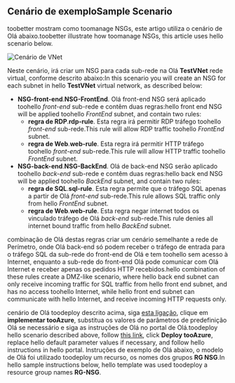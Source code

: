 ## <a name="sample-scenario"></a><span data-ttu-id="84b3f-101">Cenário de exemplo</span><span class="sxs-lookup"><span data-stu-id="84b3f-101">Sample Scenario</span></span>
<span data-ttu-id="84b3f-102">toobetter mostram como toomanage NSGs, este artigo utiliza o cenário de Olá abaixo.</span><span class="sxs-lookup"><span data-stu-id="84b3f-102">toobetter illustrate how toomanage NSGs, this article uses hello scenario below.</span></span>

![Cenário de VNet](./media/virtual-networks-create-nsg-scenario-include/figure1.png)

<span data-ttu-id="84b3f-104">Neste cenário, irá criar um NSG para cada sub-rede na Olá **TestVNet** rede virtual, conforme descrito abaixo:</span><span class="sxs-lookup"><span data-stu-id="84b3f-104">In this scenario you will create an NSG for each subnet in hello **TestVNet** virtual network, as described below:</span></span> 

* <span data-ttu-id="84b3f-105">**NSG-front-end**.</span><span class="sxs-lookup"><span data-stu-id="84b3f-105">**NSG-FrontEnd**.</span></span> <span data-ttu-id="84b3f-106">Olá front-end NSG será aplicado toohello *front-end* sub-rede e contêm duas regras:</span><span class="sxs-lookup"><span data-stu-id="84b3f-106">hello front end NSG will be applied toohello *FrontEnd* subnet, and contain two rules:</span></span>    
  * <span data-ttu-id="84b3f-107">**regra de RDP**.</span><span class="sxs-lookup"><span data-stu-id="84b3f-107">**rdp-rule**.</span></span> <span data-ttu-id="84b3f-108">Esta regra irá permitir RDP tráfego toohello *front-end* sub-rede.</span><span class="sxs-lookup"><span data-stu-id="84b3f-108">This rule will allow RDP traffic toohello *FrontEnd* subnet.</span></span>
  * <span data-ttu-id="84b3f-109">**regra de Web**.</span><span class="sxs-lookup"><span data-stu-id="84b3f-109">**web-rule**.</span></span> <span data-ttu-id="84b3f-110">Esta regra irá permitir HTTP tráfego toohello *front-end* sub-rede.</span><span class="sxs-lookup"><span data-stu-id="84b3f-110">This rule will allow HTTP traffic toohello *FrontEnd* subnet.</span></span>
* <span data-ttu-id="84b3f-111">**NSG-back-end**.</span><span class="sxs-lookup"><span data-stu-id="84b3f-111">**NSG-BackEnd**.</span></span> <span data-ttu-id="84b3f-112">Olá de back-end NSG serão aplicado toohello *back-end* sub-rede e contêm duas regras:</span><span class="sxs-lookup"><span data-stu-id="84b3f-112">hello back end NSG will be applied toohello *BackEnd* subnet, and contain two rules:</span></span>    
  * <span data-ttu-id="84b3f-113">**regra de SQL**.</span><span class="sxs-lookup"><span data-stu-id="84b3f-113">**sql-rule**.</span></span> <span data-ttu-id="84b3f-114">Esta regra permite que o tráfego SQL apenas a partir de Olá *front-end* sub-rede.</span><span class="sxs-lookup"><span data-stu-id="84b3f-114">This rule allows SQL traffic only from hello *FrontEnd* subnet.</span></span>
  * <span data-ttu-id="84b3f-115">**regra de Web**.</span><span class="sxs-lookup"><span data-stu-id="84b3f-115">**web-rule**.</span></span> <span data-ttu-id="84b3f-116">Esta regra negar internet todos os vinculado tráfego de Olá *back-end* sub-rede.</span><span class="sxs-lookup"><span data-stu-id="84b3f-116">This rule denies all internet bound traffic from hello *BackEnd* subnet.</span></span>

<span data-ttu-id="84b3f-117">combinação de Olá destas regras criar um cenário semelhante a rede de Perímetro, onde Olá back-end só podem receber o tráfego de entrada para o tráfego SQL da sub-rede do front-end de Olá e tem toohello sem acesso à Internet, enquanto a sub-rede do front-end Olá pode comunicar com Olá Internet e receber apenas os pedidos HTTP recebidos.</span><span class="sxs-lookup"><span data-stu-id="84b3f-117">hello combination of these rules create a DMZ-like scenario, where hello back end subnet can only receive incoming traffic for SQL traffic from hello front end subnet, and has no access toohello Internet, while hello front end subnet can communicate with hello Internet, and receive incoming HTTP requests only.</span></span>

<span data-ttu-id="84b3f-118">cenário de Olá toodeploy descrito acima, siga [esta ligação](http://github.com/telmosampaio/azure-templates/tree/master/201-IaaS-WebFrontEnd-SQLBackEnd-NSG), clique em **implementar tooAzure**, substitua os valores de parâmetros de predefinição Olá se necessário e siga as instruções de Olá no portal de Olá.</span><span class="sxs-lookup"><span data-stu-id="84b3f-118">toodeploy hello scenario described above, follow [this link](http://github.com/telmosampaio/azure-templates/tree/master/201-IaaS-WebFrontEnd-SQLBackEnd-NSG), click **Deploy tooAzure**, replace hello default parameter values if necessary, and follow hello instructions in hello portal.</span></span> <span data-ttu-id="84b3f-119">Instruções de exemplo de Olá abaixo, o modelo de Olá foi utilizado toodeploy um recurso, os nomes dos grupos **RG NSG**.</span><span class="sxs-lookup"><span data-stu-id="84b3f-119">In hello sample instructions below, hello template was used toodeploy a resource group names **RG-NSG**.</span></span> 

